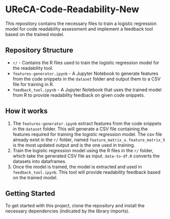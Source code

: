 # UReCA-Code-Readability-New

This repository contains the necessary files to train a logistic regression model for code readability assessment and implement a feedback tool based on the trained model.

## Repository Structure

- `r/` - Contains the R files used to train the logistic regression model for the readability tool.
- `features-generator.ipynb` - A Jupyter Notebook to generate features from the code snippets in the `dataset` folder and output them to a CSV file for training in R.
- `feedback_tool.ipynb` - A Jupyter Notebook that uses the trained model from R to provide readability feedback on given code snippets.

## How it works

1. The `features-generator.ipynb` extract features from the code snippets in the `dataset` folder. This will generate a CSV file containing the features required for training the logistic regression model. The csv file already exist in the `r/` folder, named `feature_matrix_x`. `feature_matrix_5` is the most updated output and is the one used in training.
2. Train the logistic regression model using the R files in the `r/` folder, which take the generated CSV file as input. `data-to-df.R` converts the datasets into dataframes.
3. Once the model is trained, the model is extracted and used in `feedback_tool.ipynb`. This tool will provide readability feedback based on the trained model.

## Getting Started

To get started with this project, clone the repository and install the necessary dependencies (indicated by the library imports).
